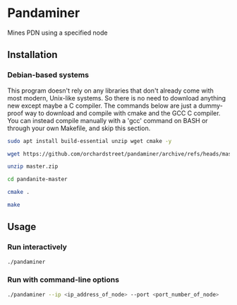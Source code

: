 Pandaminer
========================

Mines PDN using a specified node

Installation
------------

### Debian-based systems
This program doesn't rely on any libraries that don't already come with most modern, Unix-like systems.  So there is no need to download anything new except maybe a C compiler.  The commands below are just a dummy-proof way to download and compile with cmake and the GCC C compiler.  You can instead compile manually with a 'gcc' command on BASH or through your own Makefile, and skip this section.


```bash
sudo apt install build-essential unzip wget cmake -y

wget https://github.com/orchardstreet/pandaminer/archive/refs/heads/master.zip

unzip master.zip

cd pandanite-master

cmake .

make
```

Usage
-----------

### Run interactively

```bash
./pandaminer
```

### Run with command-line options

```bash
./pandaminer --ip <ip_address_of_node> --port <port_number_of_node>
```
